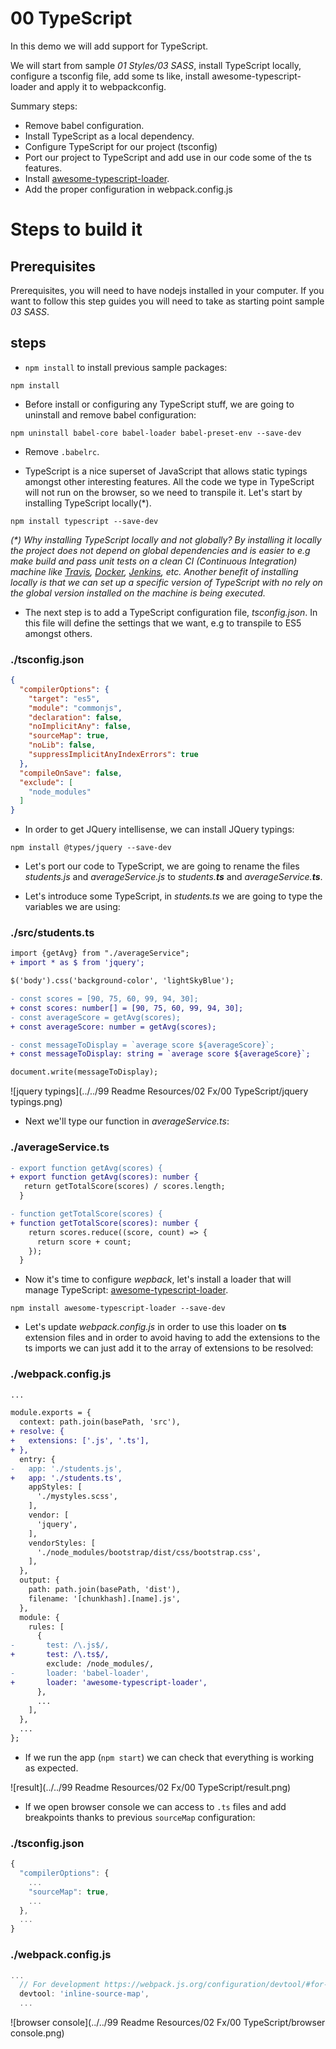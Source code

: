 # 00 TypeScript

In this demo we will add support for TypeScript.

We will start from sample _01 Styles/03 SASS_, install TypeScript locally,
configure a tsconfig file, add some ts like, install awesome-typescript-loader and apply it to webpackconfig.

Summary steps:
 - Remove babel configuration.
 - Install TypeScript as a local dependency.
 - Configure TypeScript for our project (tsconfig)
 - Port our project to TypeScript and add use in our code some of the ts features.
 - Install [awesome-typescript-loader](https://github.com/s-panferov/awesome-typescript-loader).
 - Add the proper configuration in webpack.config.js

# Steps to build it

## Prerequisites

Prerequisites, you will need to have nodejs installed in your computer. If you want to follow this step guides you will need to take as starting point sample _03 SASS_.

## steps

- `npm install` to install previous sample packages:

```
npm install
```

- Before install or configuring any TypeScript stuff, we are going to uninstall and remove babel configuration:

```
npm uninstall babel-core babel-loader babel-preset-env --save-dev
```

- Remove `.babelrc`.

- TypeScript is a nice superset of JavaScript that allows static typings amongst other interesting features. All the code we type in TypeScript will not run on the browser, so we need to transpile it. Let's start by installing TypeScript locally(\*).

```
npm install typescript --save-dev
```

_(*) Why installing TypeScript locally and not globally? By installing it locally the project does not depend on global dependencies and is easier to e.g make build and pass unit tests on a clean CI (Continuous Integration) machine like [Travis](https://travis-ci.org/), [Docker](https://www.docker.com/), [Jenkins](https://jenkins.io/), etc.
Another benefit of installing locally is that we can set up a specific version of TypeScript with no rely on the global version installed on the machine is being executed._

- The next step is to add a TypeScript configuration file, *tsconfig.json*.
In this file will define the settings that we want, e.g to transpile to ES5 amongst others.

### ./tsconfig.json
```json
{
  "compilerOptions": {
    "target": "es5",
    "module": "commonjs",
    "declaration": false,
    "noImplicitAny": false,
    "sourceMap": true,
    "noLib": false,
    "suppressImplicitAnyIndexErrors": true
  },
  "compileOnSave": false,
  "exclude": [
    "node_modules"
  ]
}

```

- In order to get JQuery intellisense, we can install JQuery typings:

```
npm install @types/jquery --save-dev
```

- Let's port our code to TypeScript, we are going to rename the files *students.js* and *averageService.js* to _students.**ts**_ and _averageService.**ts**_.

- Let's introduce some TypeScript, in *students.ts* we are going to type the
variables we are using:

### ./src/students.ts
```diff
import {getAvg} from "./averageService";
+ import * as $ from 'jquery';

$('body').css('background-color', 'lightSkyBlue');

- const scores = [90, 75, 60, 99, 94, 30];
+ const scores: number[] = [90, 75, 60, 99, 94, 30];
- const averageScore = getAvg(scores);
+ const averageScore: number = getAvg(scores);

- const messageToDisplay = `average score ${averageScore}`;
+ const messageToDisplay: string = `average score ${averageScore}`;

document.write(messageToDisplay);

```

![jquery typings](../../99 Readme Resources/02 Fx/00 TypeScript/jquery typings.png)

- Next we'll type our function in *averageService.ts*:

### ./averageService.ts
```diff
- export function getAvg(scores) {
+ export function getAvg(scores): number {
   return getTotalScore(scores) / scores.length;
  }

- function getTotalScore(scores) {
+ function getTotalScore(scores): number {
    return scores.reduce((score, count) => {
      return score + count;
    });
  }

```

- Now it's time to configure *wepback*, let's install a loader that will manage
TypeScript: [awesome-typescript-loader](https://github.com/s-panferov/awesome-typescript-loader).

```
npm install awesome-typescript-loader --save-dev
```

- Let's update *webpack.config.js* in order to use this loader on **ts** extension files and in order to avoid having to add the extensions to the ts imports we can just add it to the array of extensions to be resolved:

### ./webpack.config.js
```diff
...

module.exports = {
  context: path.join(basePath, 'src'),
+ resolve: {
+   extensions: ['.js', '.ts'],
+ },
  entry: {
-   app: './students.js',
+   app: './students.ts',
    appStyles: [
      './mystyles.scss',
    ],
    vendor: [
      'jquery',
    ],
    vendorStyles: [
      './node_modules/bootstrap/dist/css/bootstrap.css',
    ],
  },
  output: {
    path: path.join(basePath, 'dist'),
    filename: '[chunkhash].[name].js',
  },
  module: {
    rules: [
      {
-       test: /\.js$/,
+       test: /\.ts$/,
        exclude: /node_modules/,
-       loader: 'babel-loader',
+       loader: 'awesome-typescript-loader',
      },
      ...
    ],
  },
  ...
};

```

- If we run the app (`npm start`) we can check that everything is working as expected.

![result](../../99 Readme Resources/02 Fx/00 TypeScript/result.png)

- If we open browser console we can access to `.ts` files and add breakpoints thanks to previous `sourceMap` configuration:

### ./tsconfig.json
```javascript
{
  "compilerOptions": {
    ...
    "sourceMap": true,
    ...
  },
  ...
}

```

### ./webpack.config.js
```javascript
...
  // For development https://webpack.js.org/configuration/devtool/#for-development
  devtool: 'inline-source-map',
  ...

```

![browser console](../../99 Readme Resources/02 Fx/00 TypeScript/browser console.png)
